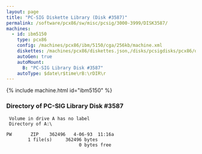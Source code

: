 ```yaml
---
layout: page
title: "PC-SIG Diskette Library (Disk #3587)"
permalink: /software/pcx86/sw/misc/pcsig/3000-3999/DISK3587/
machines:
  - id: ibm5150
    type: pcx86
    config: /machines/pcx86/ibm/5150/cga/256kb/machine.xml
    diskettes: /machines/pcx86/diskettes.json,/disks/pcsigdisks/pcx86/diskettes.json
    autoGen: true
    autoMount:
      B: "PC-SIG Library Disk #3587"
    autoType: $date\r$time\rB:\rDIR\r
---
```


{% include machine.html id="ibm5150" %}

### Directory of PC-SIG Library Disk #3587

     Volume in drive A has no label
     Directory of A:\

    PW       ZIP    362496   4-06-93  11:16a
            1 file(s)     362496 bytes
                               0 bytes free
